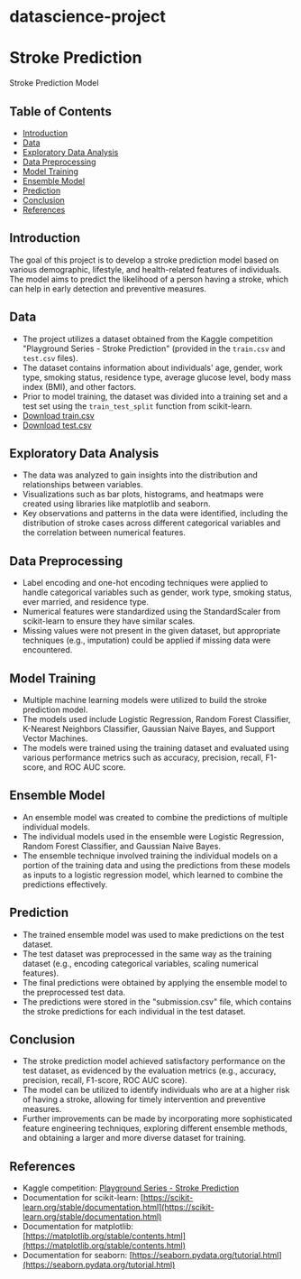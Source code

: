 # datascience-project
# Stroke Prediction

Stroke Prediction Model

## Table of Contents

- [Introduction](#introduction)
- [Data](#data)
- [Exploratory Data Analysis](#exploratory-data-analysis)
- [Data Preprocessing](#data-preprocessing)
- [Model Training](#model-training)
- [Ensemble Model](#ensemble-model)
- [Prediction](#prediction)
- [Conclusion](#conclusion)
- [References](#references)

## Introduction

The goal of this project is to develop a stroke prediction model based on various demographic, lifestyle, and health-related features of individuals. The model aims to predict the likelihood of a person having a stroke, which can help in early detection and preventive measures.

## Data

- The project utilizes a dataset obtained from the Kaggle competition "Playground Series - Stroke Prediction" (provided in the `train.csv` and `test.csv` files).
- The dataset contains information about individuals' age, gender, work type, smoking status, residence type, average glucose level, body mass index (BMI), and other factors.
- Prior to model training, the dataset was divided into a training set and a test set using the `train_test_split` function from scikit-learn.
- [Download train.csv](/train.csv)
- [Download test.csv](/test.csv)

## Exploratory Data Analysis

- The data was analyzed to gain insights into the distribution and relationships between variables.
- Visualizations such as bar plots, histograms, and heatmaps were created using libraries like matplotlib and seaborn.
- Key observations and patterns in the data were identified, including the distribution of stroke cases across different categorical variables and the correlation between numerical features.

## Data Preprocessing

- Label encoding and one-hot encoding techniques were applied to handle categorical variables such as gender, work type, smoking status, ever married, and residence type.
- Numerical features were standardized using the StandardScaler from scikit-learn to ensure they have similar scales.
- Missing values were not present in the given dataset, but appropriate techniques (e.g., imputation) could be applied if missing data were encountered.

## Model Training

- Multiple machine learning models were utilized to build the stroke prediction model.
- The models used include Logistic Regression, Random Forest Classifier, K-Nearest Neighbors Classifier, Gaussian Naive Bayes, and Support Vector Machines.
- The models were trained using the training dataset and evaluated using various performance metrics such as accuracy, precision, recall, F1-score, and ROC AUC score.

## Ensemble Model

- An ensemble model was created to combine the predictions of multiple individual models.
- The individual models used in the ensemble were Logistic Regression, Random Forest Classifier, and Gaussian Naive Bayes.
- The ensemble technique involved training the individual models on a portion of the training data and using the predictions from these models as inputs to a logistic regression model, which learned to combine the predictions effectively.

## Prediction

- The trained ensemble model was used to make predictions on the test dataset.
- The test dataset was preprocessed in the same way as the training dataset (e.g., encoding categorical variables, scaling numerical features).
- The final predictions were obtained by applying the ensemble model to the preprocessed test data.
- The predictions were stored in the "submission.csv" file, which contains the stroke predictions for each individual in the test dataset.

## Conclusion

- The stroke prediction model achieved satisfactory performance on the test dataset, as evidenced by the evaluation metrics (e.g., accuracy, precision, recall, F1-score, ROC AUC score).
- The model can be utilized to identify individuals who are at a higher risk of having a stroke, allowing for timely intervention and preventive measures.
- Further improvements can be made by incorporating more sophisticated feature engineering techniques, exploring different ensemble methods, and obtaining a larger and more diverse dataset for training.

## References

- Kaggle competition: [Playground Series - Stroke Prediction](https://www.kaggle.com/fedesoriano/stroke-prediction-dataset)
- Documentation for scikit-learn: [https://scikit-learn.org/stable/documentation.html](https://scikit-learn.org/stable/documentation.html)
- Documentation for matplotlib: [https://matplotlib.org/stable/contents.html](https://matplotlib.org/stable/contents.html)
- Documentation for seaborn: [https://seaborn.pydata.org/tutorial.html](https://seaborn.pydata.org/tutorial.html)
